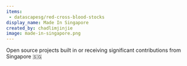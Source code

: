 ```yaml
---
items:
 - datascapesg/red-cross-blood-stocks
display_name: Made In Singapore
created_by: chadlimjinjie
image: made-in-singapore.png
---
```

Open source projects built in or receiving significant contributions from Singapore :singapore: